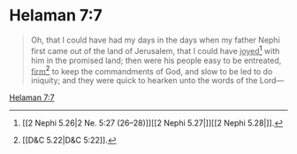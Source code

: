 # Helaman 7:7

> Oh, that I could have had my days in the days when my father Nephi first came out of the land of Jerusalem, that I could have <u>joyed</u>[^a] with him in the promised land; then were his people easy to be entreated, <u>firm</u>[^b] to keep the commandments of God, and slow to be led to do iniquity; and they were quick to hearken unto the words of the Lord—

[Helaman 7:7](https://www.churchofjesuschrist.org/study/scriptures/bofm/hel/7?lang=eng&id=p7#p7)


[^a]: [[2 Nephi 5.26|2 Ne. 5:27 (26–28)]][[2 Nephi 5.27|]][[2 Nephi 5.28|]].  
[^b]: [[D&C 5.22|D&C 5:22]].  

